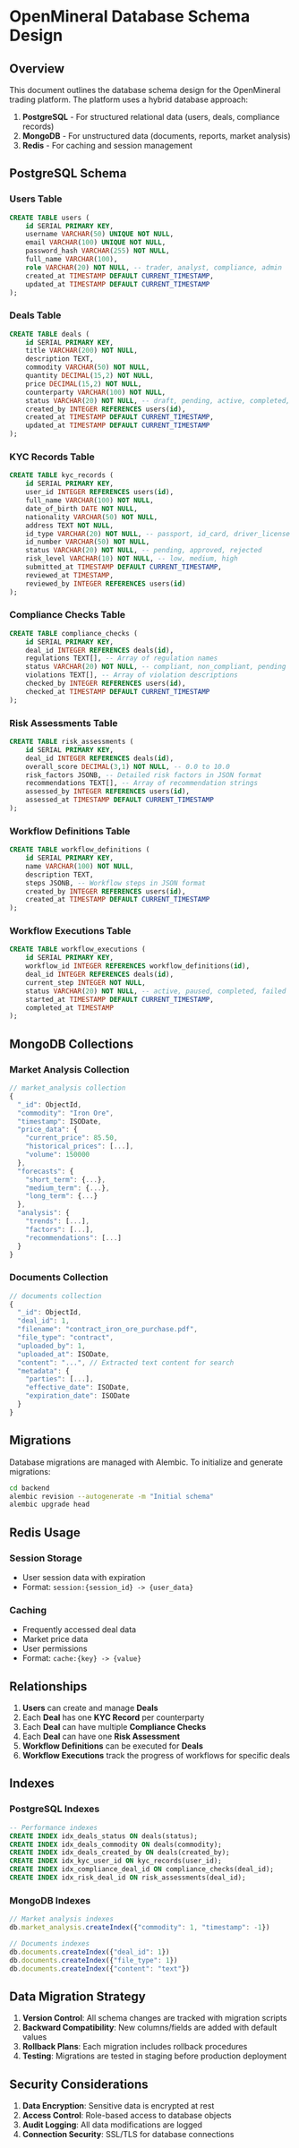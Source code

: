 # OpenMineral Database Schema Design

## Overview

This document outlines the database schema design for the OpenMineral trading platform. The platform uses a hybrid database approach:

1. **PostgreSQL** - For structured relational data (users, deals, compliance records)
2. **MongoDB** - For unstructured data (documents, reports, market analysis)
3. **Redis** - For caching and session management

## PostgreSQL Schema

### Users Table
```sql
CREATE TABLE users (
    id SERIAL PRIMARY KEY,
    username VARCHAR(50) UNIQUE NOT NULL,
    email VARCHAR(100) UNIQUE NOT NULL,
    password_hash VARCHAR(255) NOT NULL,
    full_name VARCHAR(100),
    role VARCHAR(20) NOT NULL, -- trader, analyst, compliance, admin
    created_at TIMESTAMP DEFAULT CURRENT_TIMESTAMP,
    updated_at TIMESTAMP DEFAULT CURRENT_TIMESTAMP
);
```

### Deals Table
```sql
CREATE TABLE deals (
    id SERIAL PRIMARY KEY,
    title VARCHAR(200) NOT NULL,
    description TEXT,
    commodity VARCHAR(50) NOT NULL,
    quantity DECIMAL(15,2) NOT NULL,
    price DECIMAL(15,2) NOT NULL,
    counterparty VARCHAR(100) NOT NULL,
    status VARCHAR(20) NOT NULL, -- draft, pending, active, completed, cancelled
    created_by INTEGER REFERENCES users(id),
    created_at TIMESTAMP DEFAULT CURRENT_TIMESTAMP,
    updated_at TIMESTAMP DEFAULT CURRENT_TIMESTAMP
);
```

### KYC Records Table
```sql
CREATE TABLE kyc_records (
    id SERIAL PRIMARY KEY,
    user_id INTEGER REFERENCES users(id),
    full_name VARCHAR(100) NOT NULL,
    date_of_birth DATE NOT NULL,
    nationality VARCHAR(50) NOT NULL,
    address TEXT NOT NULL,
    id_type VARCHAR(20) NOT NULL, -- passport, id_card, driver_license
    id_number VARCHAR(50) NOT NULL,
    status VARCHAR(20) NOT NULL, -- pending, approved, rejected
    risk_level VARCHAR(10) NOT NULL, -- low, medium, high
    submitted_at TIMESTAMP DEFAULT CURRENT_TIMESTAMP,
    reviewed_at TIMESTAMP,
    reviewed_by INTEGER REFERENCES users(id)
);
```

### Compliance Checks Table
```sql
CREATE TABLE compliance_checks (
    id SERIAL PRIMARY KEY,
    deal_id INTEGER REFERENCES deals(id),
    regulations TEXT[], -- Array of regulation names
    status VARCHAR(20) NOT NULL, -- compliant, non_compliant, pending
    violations TEXT[], -- Array of violation descriptions
    checked_by INTEGER REFERENCES users(id),
    checked_at TIMESTAMP DEFAULT CURRENT_TIMESTAMP
);
```

### Risk Assessments Table
```sql
CREATE TABLE risk_assessments (
    id SERIAL PRIMARY KEY,
    deal_id INTEGER REFERENCES deals(id),
    overall_score DECIMAL(3,1) NOT NULL, -- 0.0 to 10.0
    risk_factors JSONB, -- Detailed risk factors in JSON format
    recommendations TEXT[], -- Array of recommendation strings
    assessed_by INTEGER REFERENCES users(id),
    assessed_at TIMESTAMP DEFAULT CURRENT_TIMESTAMP
);
```

### Workflow Definitions Table
```sql
CREATE TABLE workflow_definitions (
    id SERIAL PRIMARY KEY,
    name VARCHAR(100) NOT NULL,
    description TEXT,
    steps JSONB, -- Workflow steps in JSON format
    created_by INTEGER REFERENCES users(id),
    created_at TIMESTAMP DEFAULT CURRENT_TIMESTAMP
);
```

### Workflow Executions Table
```sql
CREATE TABLE workflow_executions (
    id SERIAL PRIMARY KEY,
    workflow_id INTEGER REFERENCES workflow_definitions(id),
    deal_id INTEGER REFERENCES deals(id),
    current_step INTEGER NOT NULL,
    status VARCHAR(20) NOT NULL, -- active, paused, completed, failed
    started_at TIMESTAMP DEFAULT CURRENT_TIMESTAMP,
    completed_at TIMESTAMP
);
```

## MongoDB Collections

### Market Analysis Collection
```javascript
// market_analysis collection
{
  "_id": ObjectId,
  "commodity": "Iron Ore",
  "timestamp": ISODate,
  "price_data": {
    "current_price": 85.50,
    "historical_prices": [...],
    "volume": 150000
  },
  "forecasts": {
    "short_term": {...},
    "medium_term": {...},
    "long_term": {...}
  },
  "analysis": {
    "trends": [...],
    "factors": [...],
    "recommendations": [...]
  }
}
```

### Documents Collection
```javascript
// documents collection
{
  "_id": ObjectId,
  "deal_id": 1,
  "filename": "contract_iron_ore_purchase.pdf",
  "file_type": "contract",
  "uploaded_by": 1,
  "uploaded_at": ISODate,
  "content": "...", // Extracted text content for search
  "metadata": {
    "parties": [...],
    "effective_date": ISODate,
    "expiration_date": ISODate
  }
}
```

## Migrations

Database migrations are managed with Alembic. To initialize and generate migrations:
```bash
cd backend
alembic revision --autogenerate -m "Initial schema"
alembic upgrade head
```

## Redis Usage

### Session Storage
- User session data with expiration
- Format: `session:{session_id} -> {user_data}`

### Caching
- Frequently accessed deal data
- Market price data
- User permissions
- Format: `cache:{key} -> {value}`

## Relationships

1. **Users** can create and manage **Deals**
2. Each **Deal** has one **KYC Record** per counterparty
3. Each **Deal** can have multiple **Compliance Checks**
4. Each **Deal** can have one **Risk Assessment**
5. **Workflow Definitions** can be executed for **Deals**
6. **Workflow Executions** track the progress of workflows for specific deals

## Indexes

### PostgreSQL Indexes
```sql
-- Performance indexes
CREATE INDEX idx_deals_status ON deals(status);
CREATE INDEX idx_deals_commodity ON deals(commodity);
CREATE INDEX idx_deals_created_by ON deals(created_by);
CREATE INDEX idx_kyc_user_id ON kyc_records(user_id);
CREATE INDEX idx_compliance_deal_id ON compliance_checks(deal_id);
CREATE INDEX idx_risk_deal_id ON risk_assessments(deal_id);
```

### MongoDB Indexes
```javascript
// Market analysis indexes
db.market_analysis.createIndex({"commodity": 1, "timestamp": -1})

// Documents indexes
db.documents.createIndex({"deal_id": 1})
db.documents.createIndex({"file_type": 1})
db.documents.createIndex({"content": "text"})
```

## Data Migration Strategy

1. **Version Control**: All schema changes are tracked with migration scripts
2. **Backward Compatibility**: New columns/fields are added with default values
3. **Rollback Plans**: Each migration includes rollback procedures
4. **Testing**: Migrations are tested in staging before production deployment

## Security Considerations

1. **Data Encryption**: Sensitive data is encrypted at rest
2. **Access Control**: Role-based access to database objects
3. **Audit Logging**: All data modifications are logged
4. **Connection Security**: SSL/TLS for database connections